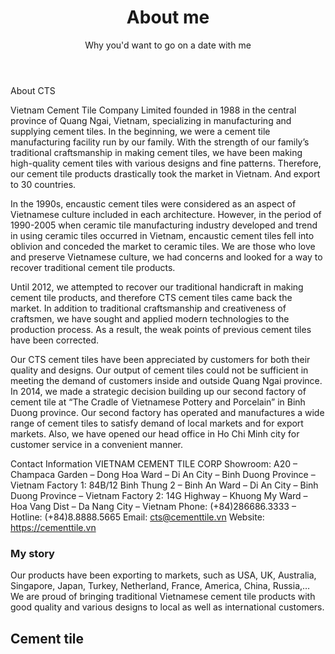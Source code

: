 ﻿---
layout: page
title: About me
subtitle: Why you'd want to go on a date with me
---

About CTS

Vietnam Cement Tile Company Limited founded in 1988 in the central province of Quang Ngai, Vietnam, specializing in manufacturing and supplying cement tiles. In the beginning, we were a cement tile manufacturing facility run by our family. With the strength of our family’s traditional craftsmanship in making cement tiles, we have been making high-quality cement tiles with various designs and fine patterns. Therefore, our cement tile products drastically took the market in Vietnam. And export to 30 countries.

In the 1990s, encaustic cement tiles were considered as an aspect of Vietnamese culture included in each architecture. However, in the period of 1990-2005 when ceramic tile manufacturing industry developed and trend in using ceramic tiles occurred in Vietnam, encaustic cement tiles fell into oblivion and conceded the market to ceramic tiles. We are those who love and preserve Vietnamese culture, we had concerns and looked for a way to recover traditional cement tile products.

Until 2012, we attempted to recover our traditional handicraft in making cement tile products, and therefore CTS cement tiles came back the market. In addition to traditional craftsmanship and creativeness of craftsmen, we have sought and applied modern technologies to the production process. As a result, the weak points of previous cement tiles have been corrected.

Our CTS cement tiles have been appreciated by customers for both their quality and designs. Our output of cement tiles could not be sufficient in meeting the demand of customers inside and outside Quang Ngai province. In 2014, we made a strategic decision building up our second factory of cement tile at “The Cradle of Vietnamese Pottery and Porcelain” in Binh Duong province. Our second factory has operated and manufactures a wide range of cement tiles to satisfy demand of local markets and for export markets. Also, we have opened our head office in Ho Chi Minh city for customer service in a convenient manner.


Contact Information
VIETNAM CEMENT TILE CORP
Showroom: A20 – Champaca Garden – Dong Hoa Ward – Di An City – Binh Duong Province – Vietnam
Factory 1: 84B/12 Binh Thung 2 – Binh An Ward – Di An City – Binh Duong Province – Vietnam
Factory 2: 14G Highway – Khuong My Ward – Hoa Vang Dist – Da Nang City – Vietnam
Phone: (+84)286686.3333 – Hotline: (+84)8.8888.5665
Email: cts@cementtile.vn
Website: https://cementtile.vn

### My story

Our products have been exporting to markets, such as USA, UK, Australia, Singapore, Japan, Turkey, Netherland, France, America, China, Russia,… We are proud of bringing traditional Vietnamese cement tile products with good quality and various designs to local as well as international customers.

## Cement tile